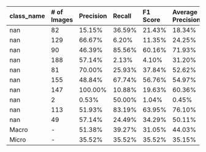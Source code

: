 | class_name   | # of Images   | Precision   | Recall   | F1 Score   | Average Precision   |
|:-------------|:--------------|:------------|:---------|:-----------|:--------------------|
| nan          | 82            | 15.15%      | 36.59%   | 21.43%     | 18.34%              |
| nan          | 129           | 66.67%      | 6.20%    | 11.35%     | 24.25%              |
| nan          | 90            | 46.39%      | 85.56%   | 60.16%     | 71.93%              |
| nan          | 188           | 57.14%      | 2.13%    | 4.10%      | 31.20%              |
| nan          | 81            | 70.00%      | 25.93%   | 37.84%     | 52.62%              |
| nan          | 155           | 48.84%      | 67.74%   | 56.76%     | 54.97%              |
| nan          | 147           | 100.00%     | 10.88%   | 19.63%     | 60.36%              |
| nan          | 2             | 0.53%       | 50.00%   | 1.04%      | 0.45%               |
| nan          | 113           | 51.93%      | 83.19%   | 63.95%     | 76.10%              |
| nan          | 49            | 57.14%      | 24.49%   | 34.29%     | 50.11%              |
| Macro        | -             | 51.38%      | 39.27%   | 31.05%     | 44.03%              |
| Micro        | -             | 35.52%      | 35.52%   | 35.52%     | 35.15%              |